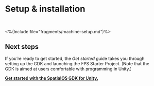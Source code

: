 # Setup & installation

<br/>

<%(Include file="fragments/machine-setup.md")%>

## Next steps

If you’re ready to get started, the _Get started_  guide takes you through setting up the GDK and launching the  FPS Starter Project. (Note that the GDK is aimed at users comfortable with programming in Unity.)

**[Get started with the SpatialOS GDK for Unity.]({{.Site.BaseURL}}/projects/fps/get-started/get-started)**